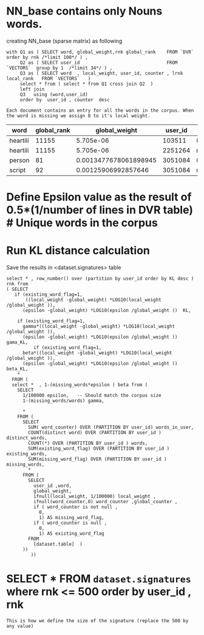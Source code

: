 # NN_base contains only Nouns words.
creating NN_base (sparse matrix) as following 
```
with Q1 as ( SELECT word, global_weight,rnk global_rank    FROM `DVR`  order by rnk /*limit 100*/ ) , 
     Q2 as ( SELECT user_id                                FROM `VECTORS`  group by 1  /*limit 34*/ ) , 
     Q3 as ( SELECT word  , local_weight, user_id, counter , lrnk local_rank   FROM `VECTORS`   )  
     select * from ( select * from Q1 cross join Q2  ) 
     left join 
     Q3   using (word,user_id) 
     order by  user_id , counter  desc  
```


```
Each document contains an entry for all the words in the corpus. When the word is missing we assign 0 to it's local weight. 
```
word     |global_rank  |global_weight  |user_id   |local_weight| counter |local_rank  
---------|-------------|---------------|----------|------------|---------|---------- 
heartili |11155        |5.705e-06      |103511    |0.000297    | 5 |473         
heartili |11155        |5.705e-06      |2251264   |null        | null|null
person	| 81|0.0013477678061898945|	3051084|0.00055897149245388487	|2	|335	 
script	|92|0.00125906992857646|	3051084|null	|null	|null	
 
# Define Epsilon value as the result of 0.5*(1/number of lines in DVR table)  # Unique words in the corpus

# Run KL distance calculation
Save the results in <dataset.signatures>  table 
```
select * , row_number() over (partition by user_id order by KL desc ) rnk from 
( SELECT
   if (existing_word_flag=1,
       ((local_weight -global_weight) *LOG10(local_weight /global_weight )),
      (epsilon -global_weight) *LOG10(epsilon /global_weight ))  KL,
  
    if (existing_word_flag=1,
      gamma*((local_weight -global_weight) *LOG10(local_weight /global_weight )),
      (epsilon -global_weight) *LOG10(epsilon /global_weight )) gama_KL,
          if (existing_word_flag=1,
      beta*((local_weight -global_weight) *LOG10(local_weight /global_weight )),
      (epsilon -global_weight) *LOG10(epsilon /global_weight )) beta_KL,
    *
  FROM (  
  select *  , 1-(missing_words*epsilon ) beta from (
    SELECT
      1/100000 epsilon,   -- Should match the corpus size
      1-(missing_words/words) gamma,
      
      *
    FROM (
      SELECT  
        SUM( word_counter) OVER (PARTITION BY user_id) words_in_user,
        COUNT(distinct word) OVER (PARTITION BY user_id ) distinct_words, 
        COUNT(*) OVER (PARTITION BY user_id ) words,
        SUM(existing_word_flag) OVER (PARTITION BY user_id ) existing_words,
        SUM(missing_word_flag) OVER (PARTITION BY user_id ) missing_words,
        *
      FROM (
        SELECT
          user_id ,word,
          global_weight,
          ifnull(local_weight, 1/100000) local_weight ,
          ifnull(word_counter,0) word_counter ,global_counter ,
          if ( word_counter is not null ,
            0,
            1) AS missing_word_flag,
          if ( word_counter is null ,
            0,
            1) AS existing_word_flag
        FROM
          [dataset.table]  )
      )) 
         )) 
```
#  SELECT *  FROM `dataset.signatures`  where rnk <= 500  order by user_id , rnk   
```
This is how we define the size of the signature (replace the 500 by any value) 
